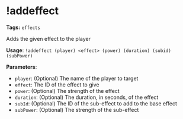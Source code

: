# !addeffect

**Tags:** `effects`

Adds the given effect to the player

**Usage**: `!addeffect (player) <effect> (power) (duration) (subid) (subPower)`

**Parameters**:
- `player`: (Optional) The name of the player to target
- `effect`: The ID of the effect to give
- `power`: (Optional) The strength of the effect
- `duration`: (Optional) The duration, in seconds, of the effect
- `subId`: (Optional) The ID of the sub-effect to add to the base effect
- `subPower`: (Optional) The strength of the sub-effect
